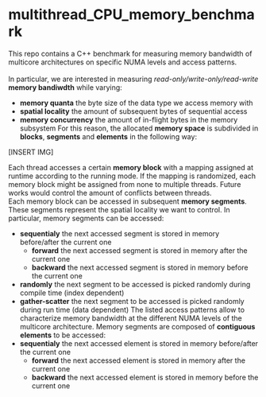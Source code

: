 # multithread_CPU_memory_benchmark

This repo contains a C++ benchmark for measuring memory bandwidth of multicore architectures on specific NUMA levels and access patterns.<br><br>
In particular, we are interested in measuring _read-only/write-only/read-write_ __memory bandiwdth__ while varying:<br>
* __memory quanta__ the byte size of the data type we access memory with
* __spatial locality__ the amount of subsequent bytes of sequential access
* __memory concurrency__ the amount of in-flight bytes in the memory subsystem
For this reason, the allocated __memory space__ is subdivided in __blocks__, __segments__ and __elements__ in the following way:<br>

[INSERT IMG]

Each thread accesses a certain __memory block__ with a mapping assigned at runtime according to the running mode. 
If the mapping is randomized, each memory block might be assigned from none to multiple threads. 
Future works would control the amount of conflicts between threads.<br>
Each memory block can be accessed in subsequent __memory segments__. 
These segments represent the spatial locality we want to control.
In particular, memory segments can be accessed:
* __sequentialy__ the next accessed segment is stored in memory before/after the current one
  * __forward__ the next accessed segment is stored in memory after the current one
  * __backward__ the next accessed segment is stored in memory before the current one
* __randomly__ the next segment to be accessed is picked randomly during compile time (index dependent)
* __gather-scatter__ the next segment to be accessed is picked randomly during run time (data dependent)
The listed access patterns allow to characterize memory bandwidth at the different NUMA levels of the multicore architecture.
Memory segments are composed of __contiguous elements__ to be accessed:
* __sequentialy__ the next accessed element is stored in memory before/after the current one
  * __forward__ the next accessed element is stored in memory after the current one
  * __backward__ the next accessed element is stored in memory before the current one
